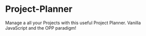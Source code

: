 # Project-Planner
Manage a all your Projects with this useful Project Planner. Vanilla JavaScript and the OPP paradigm!
